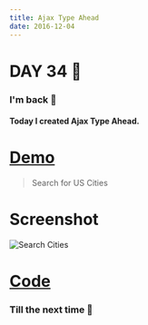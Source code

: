 ```yaml
---
title: Ajax Type Ahead
date: 2016-12-04
---
```


# DAY 34 👾 

### I'm back 💙

#### Today I created Ajax Type Ahead.

# [Demo](https://deadcoder0904.github.io/ajax-type-ahead)

> Search for US Cities 

# Screenshot

![Search Cities](http://imgur.com/gv5LYMw.png)

# [Code](https://github.com/deadcoder0904/ajax-type-ahead)

### Till the next time 👻 